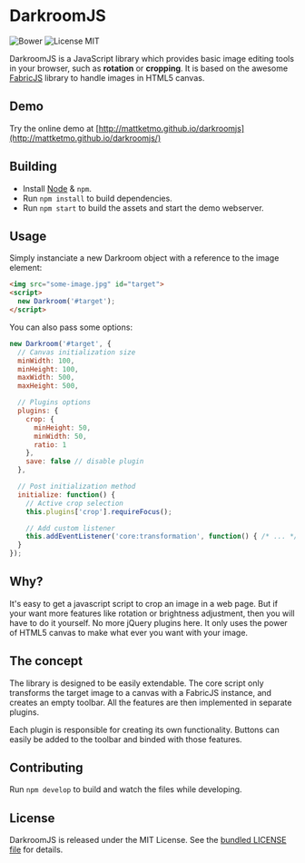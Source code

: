 # DarkroomJS

![Bower](https://img.shields.io/bower/v/darkroom.svg)
![License MIT](http://img.shields.io/badge/license-MIT-blue.svg)

DarkroomJS is a JavaScript library which provides basic image editing tools in
your browser, such as **rotation** or **cropping**. It is based on the awesome
[FabricJS](http://fabricjs.com/) library to handle images in HTML5 canvas.

## Demo

Try the online demo at [http://mattketmo.github.io/darkroomjs](http://mattketmo.github.io/darkroomjs/)

## Building

- Install [Node](http://nodejs.org/) & `npm`.
- Run `npm install` to build dependencies.
- Run `npm start` to build the assets and start the demo webserver.

## Usage

Simply instanciate a new Darkroom object with a reference to the image element:

```html
<img src="some-image.jpg" id="target">
<script>
  new Darkroom('#target');
</script>
```

You can also pass some options:

```javascript
new Darkroom('#target', {
  // Canvas initialization size
  minWidth: 100,
  minHeight: 100,
  maxWidth: 500,
  maxHeight: 500,

  // Plugins options
  plugins: {
    crop: {
      minHeight: 50,
      minWidth: 50,
      ratio: 1
    },
    save: false // disable plugin
  },

  // Post initialization method
  initialize: function() {
    // Active crop selection
    this.plugins['crop'].requireFocus();

    // Add custom listener
    this.addEventListener('core:transformation', function() { /* ... */ });
  }
});
```

## Why?

It's easy to get a javascript script to crop an image in a web page.
But if your want more features like rotation or brightness adjustment, then you
will have to do it yourself. No more jQuery plugins here.
It only uses the power of HTML5 canvas to make what ever you want with your image.

## The concept

The library is designed to be easily extendable. The core script only transforms
the target image to a canvas with a FabricJS instance, and creates an empty toolbar.
All the features are then implemented in separate plugins.

Each plugin is responsible for creating its own functionality.
Buttons can easily be added to the toolbar and binded with those features.

## Contributing

Run `npm develop` to build and watch the files while developing.

## License

DarkroomJS is released under the MIT License. See the [bundled LICENSE file](LICENSE)
for details.

